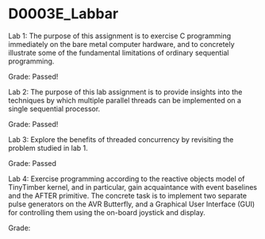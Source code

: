 # D0003E_Labbar

Lab 1: The purpose of this assignment is to exercise C programming immediately on the bare metal computer hardware, and to concretely illustrate some of the fundamental limitations of ordinary sequential programming.

Grade: Passed!

Lab 2: The purpose of this lab assignment is to provide insights into the techniques by which multiple parallel threads can be implemented on a single sequential processor.

Grade: Passed!

Lab 3: Explore the benefits of threaded concurrency by revisiting the problem studied in lab 1. 

Grade: Passed

Lab 4: Exercise programming according to the reactive objects model of TinyTimber kernel, and in particular, gain acquaintance with event baselines and the AFTER primitive. The concrete task is to implement two separate pulse generators on the AVR Butterfly, and a Graphical User Interface (GUI) for controlling them using the on-board joystick and display.

Grade: 
